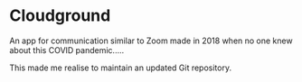 # Cloudground
An app for communication similar to Zoom made in 2018 when no one knew about this COVID pandemic.....

This made me realise to maintain an updated Git repository.
